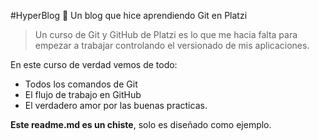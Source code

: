 #HyperBlog 💚
Un blog que hice aprendiendo Git en Platzi
>Un curso de Git y GitHub de Platzi es lo que me hacia falta para empezar a trabajar controlando el versionado de mis aplicaciones.

En este curso de verdad vemos de todo:
* Todos los comandos de Git
* El flujo de trabajo en GitHub
* El verdadero amor por las buenas practicas.

**Este readme.md es un chiste**, solo es diseñado como ejemplo.


